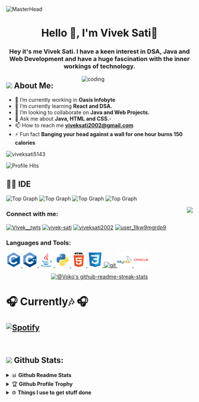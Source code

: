 ![MasterHead](https://1.bp.blogspot.com/-7A4WynwLsMw/XbBpCXG8fHI/AAAAAAAAMt4/uOa1bpLskYgrwGbllhSu2SDj_Mig8SXJQCLcBGAsYHQ/s1600/2000_600px.gif)
<!-- <h1 align="center">Hi 👋, I'm Vivek Sati</h1> -->
<h1 align="center">Hello 👋, I'm Vivek Sati🚀️</h1>
<h3 align="center">Hey it's me Vivek Sati. I have a keen interest in DSA, Java and Web Development and have a huge fascination with the inner workings of technology.</h3>

<img align="right" alt="coding" width="300" src="https://media.giphy.com/media/lP8xu5t2DLGG045H8F/giphy.gif">

## <img src="https://media.giphy.com/media/WUlplcMpOCEmTGBtBW/giphy.gif" width="40"> **About Me:**

- 🔭 I’m currently working in **Oasis Infobyte**
- 🌱 I’m currently learning **React and DSA.**
- 👯 I’m looking to collaborate on **Java and Web Projects.**
- 💬 Ask me about **Java, HTML and CSS.**- 
- 📫 How to reach me **viveksati2002@gmail.com**
- ⚡ Fun fact **Banging your head against a wall for one hour burns 150 calories**
<!-- ![image](https://user-images.githubusercontent.com/100852245/204049271-864b8488-df83-4ebf-924a-b0e13265c19a.png) -->

<!-- <h3 align="center">A passionate frontend developer from India</h3> -->
<!-- <img align="right" alt="Coding" width="400" src="https://cdn.dribbble.com/users/1162077/screenshots/3848914/programmer.gif"> -->

<p align="left"> <img src="https://komarev.com/ghpvc/?username=viveksati5143&label=Profile%20views&color=0e75b6&style=flat" alt="viveksati5143" /> </p>
<!-- <p align="center"> <img src="https://komarev.com/ghpvc/?username=Viveksati5143&label=Visitors&color=0088cc&style=flat-square" alt="Viveksati5143" /> </p> -->

![Profile Hits](https://hits.seeyoufarm.com/api/count/incr/badge.svg?url=https%3A%2F%2Fgithub.com%2FViveksati51431212%2Fhit-counter)
<!-- <p align="center"><img align="center" src="https://github-readme-streak-stats.herokuapp.com/?user=viveksati5143&theme=radical&hide_border=true"/></p> -->


<!-- <p align="right"> <a href="https://github.com/ryo-ma/github-profile-trophy"><img src="https://github-profile-trophy.vercel.app/?username=viveksati5143" alt="viveksati5143" /></a> </p> -->

<!-- <p align="left"> <a href="https://twitter.com/viveksa61008833" target="blank"><img src="https://img.shields.io/twitter/follow/viveksa61008833?logo=twitter&style=for-the-badge" alt="viveksa61008833" /></a> </p> -->

<!-- - 🔭 I’m currently working on **DSA**

- 🌱 I’m currently learning **Web Dev.**

- 💬 Ask me about **Java,C,C++,HTML** -->

## 👩‍💻 IDE 

![Top Graph](https://img.shields.io/badge/Eclipse_IDE_for_Java_Developers-3DDC84?style=for-the-badge&logo=android-studio&logoColor=white)
![Top Graph](https://img.shields.io/badge/Visual_Studio_Code-0078D4?style=for-the-badge&logo=visual%20studio%20code&logoColor=white)
![Top Graph](https://img.shields.io/badge/Visual_Studio-5C2D91?style=for-the-badge&logo=visual%20studio&logoColor=white)
![Top Graph](https://img.shields.io/badge/Jupyter_Notebook-FFA500?style=for-the-badge&logo=Jupyter%20Notebook&logoColor=white)

<a href="https://github.com/Viveksati5143/github-readme-stats">
<!-- ![Vivek's Language stats] -->
<img align="right" src="https://github-readme-stats-eight-theta.vercel.app/api/top-langs/?username=Viveksati5143&theme=gotham&layout=compact&langs_count=8&hide_border=true" />
</a>

<h3 align="left">Connect with me:</h3>
<p align="left">
<a href="https://twitter.com/Vivek__twts" target="blank"><img align="center" src="https://raw.githubusercontent.com/rahuldkjain/github-profile-readme-generator/master/src/images/icons/Social/twitter.svg" alt="Vivek__twts" height="30" width="40" /></a>
<a href="https://www.linkedin.com/in/vivek-sati" target="blank"><img align="center" src="https://raw.githubusercontent.com/rahuldkjain/github-profile-readme-generator/master/src/images/icons/Social/linked-in-alt.svg" alt="vivek-sati" height="30" width="40" /></a>
<a href="https://www.leetcode.com/viveksati2002" target="blank"><img align="center" src="https://raw.githubusercontent.com/rahuldkjain/github-profile-readme-generator/master/src/images/icons/Social/leet-code.svg" alt="viveksati2002" height="30" width="40" /></a>
<a href="https://auth.geeksforgeeks.org/user/user_1lkw9mgrdp9" target="blank"><img align="center" src="https://raw.githubusercontent.com/rahuldkjain/github-profile-readme-generator/master/src/images/icons/Social/geeks-for-geeks.svg" alt="user_1lkw9mgrdp9" height="30" width="40" /></a>

<h3 align="left">Languages and Tools:</h3>
<p align="left"> <a href="https://www.cprogramming.com/" target="_blank" rel="noreferrer"> 
<img src="https://raw.githubusercontent.com/devicons/devicon/master/icons/c/c-original.svg" alt="c" width="40" height="40"/> </a> 
        <a href="https://www.w3schools.com/cpp/" target="_blank" rel="noreferrer"> 
<img src="https://raw.githubusercontent.com/devicons/devicon/master/icons/cplusplus/cplusplus-original.svg" alt="cplusplus" width="40" height="40"/> </a>
        <a href="https://www.java.com" target="_blank" rel="noreferrer"> 
<img src="https://raw.githubusercontent.com/devicons/devicon/master/icons/java/java-original.svg" alt="java" width="40" height="40"/> </a> 
        <a href="https://www.python.org/" target="_blank" rel="noreferrer">
<img src="https://raw.githubusercontent.com/devicons/devicon/master/icons/python/python-original.svg" alt="python" width="40" height="40"/> </a>
        <a href="https://www.w3.org/html/" target="_blank" rel="noreferrer"> 
<img src="https://raw.githubusercontent.com/devicons/devicon/master/icons/html5/html5-original-wordmark.svg" alt="html5" width="40" height="40"/> </a>
        <a href="https://css3.com/" target="_blank" rel="noreferrer">
<img src="https://raw.githubusercontent.com/devicons/devicon/master/icons/css3/css3-original.svg" alt="css3" width="40" height="40"/> </a>
        <a href="https://git-scm.com/" target="_blank" rel="noreferrer">
<img src="https://www.vectorlogo.zone/logos/git-scm/git-scm-icon.svg" alt="git" width="40" height="40"/> </a>
        <a href="https://www.mysql.com/" target="_blank" rel="noreferrer"> 
<img src="https://raw.githubusercontent.com/devicons/devicon/master/icons/mysql/mysql-original-wordmark.svg" alt="mysql" width="40" height="40"/> </a> 
        <a href="https://www.oracle.com/" target="_blank" rel="noreferrer"> 
<img src="https://raw.githubusercontent.com/devicons/devicon/master/icons/oracle/oracle-original.svg" alt="oracle" width="40" height="40"/> </a> </p>



<!-- <p align="center">
    <a href="https://wakatime.com/@Voko">
        <img src="https://activity-graph.herokuapp.com/graph?username=Viveksati5143&theme=react-dark&hide_border=true&hide_title=false&area=true&custom_title=Total%20contribution%20graph%20in%20all%20repo" width="95%" alt="activity graph">
    </a>
</p> -->

<p align="center">
<!--<a href="https://github.com/Aleksey-Voko?tab=repositories"><img src="https://github-readme-stats.vercel.app/api?username=Viveksati5143&theme=gotham&show_icons=true&count_private=true&hide_border=true"  width="48%" alt="@Voko's github-readme-stats"/></a> -->
<a href="https://github.com/Aleksey-Voko?tab=stars"><img src="https://github-readme-streak-stats.herokuapp.com?user=Viveksati5143&theme=gotham&hide_border=true&date_format=M%20j%5B%2C%20Y%5D"  width="48%" alt="@Voko's github-readme-streak-stats"/></a>
</p>

<!-- </p>
<p align="right">
<img src="https://github-profile-summary-cards.vercel.app/api/cards/profile-details?username=Viveksati5143&theme=github_dark&hide_border=true"  width="64%" alt="@Voko's profile-details"/></a>
</p> -->




<!-- 

## Watch a snake 🐍 eating my contribution graph
![snake gif](https://github.com/Viveksati5143/Viveksati5143/blob/output/github-contribution-grid-snake2.svg) -->





<!-- ![snake gif](https://github.com/Viveksati5143/Viveksati5143/blob/output/github-contribution-grid-snake.svg) -->
<!-- ![snake gif](https://github.com/Viveksati5143/Viveksati5143/blob/output/github-contribution-grid-snake2.svg) -->
<!-- ![snake animation](https://github.com/<Viveksati5143>/<Viveksati5143>/blob/output/github-contribution-grid-snake2.svg) -->
<!-- ![snake gif](https://github.com/Viveksati5143/Viveksati5143/blob/output/github-contribution-grid-snake.gif) -->


# 🎧 Currently🎶 🎧 
<!-- [![Spotify](https://spotify-theta-five.vercel.app/api/spotify/)](https://open.spotify.com/playlist/37i9dQZF1DWSSrwtip3vZP?si=d4241244aba84c11) -->

[![Spotify](https://github-readme-remake.vercel.app/api/spotify)](https://open.spotify.com/playlist/37i9dQZF1DWSSrwtip3vZP?si=d4241244aba84c11)<br/>
---

<img src="https://i.giphy.com/media/xUA7bewHfD6pAnmxVK/200w.webp" alt="" width="160" /><img src="https://i.giphy.com/media/xUA7bewHfD6pAnmxVK/200w.webp" alt="" width="160" /><img src="https://i.giphy.com/media/xUA7bewHfD6pAnmxVK/200w.webp" alt="" width="160" /><img  src="https://i.giphy.com/media/xUA7bewHfD6pAnmxVK/200w.webp" alt="" width="160" /><img src="https://i.giphy.com/media/xUA7bewHfD6pAnmxVK/200w.webp" alt="" width="160" />



<!-- <p align="center">
  <a href="https://spotify-github-profile.vercel.app/api/view?uid=11147618695&redirect=true">
    <img src="https://spotify-github-profile.vercel.app/api/view?uid=11147618695&cover_image=true&theme=default&bar_color=e3e3e3&bar_color_cover=true">
  </a>
</p>

<p align="center">
  <img src="https://guilyx.vercel.app/api/top-played">
</p> -->




<!-- <p><img align="left" src="https://github-readme-stats.vercel.app/api/top-langs?username=viveksati5143&show_icons=true&locale=en&layout=compact" alt="viveksati5143" /></p>

<p>&nbsp;<img align="center" src="https://github-readme-stats.vercel.app/api?username=viveksati5143&show_icons=true&locale=en" alt="viveksati5143" /></p>

<p><img align="center" src="https://github-readme-streak-stats.herokuapp.com/?user=viveksati5143&" alt="viveksati5143" /></p> -->
## <img src="https://media.giphy.com/media/ZCN6F3FAkwsyOGU2RS/giphy.gif" width="40"> **Github Stats:**

<details>
  <summary>📊 <b>Github Readme Stats</b></summary>
 <br />
 <p align="center">
<!--   <a href="https://github.com/Viveksati5143">
   <img width="430" align="center" src="https://github-readme-stats.vercel.app/api?username=Viveksati5143&show_icons=true&theme=radical&count_private=true">
  </a> -->
  <a href="https://github.com/Viveksati5143/github-readme-stats">
    <img align="center" src="https://github-readme-stats.anuraghazra1.vercel.app/api/top-langs/?username=Viveksati5143&layout=compact&theme=radical&langs_count=6" />
  </a>
 </p>
</details>
<details>
 <summary>🏆 <b>Github Profile Trophy</b></summary>
 <br />
 <p align="center">
  <a href="https://github.com/ryo-ma/github-profile-trophy">
   <img src="https://github-profile-trophy.vercel.app/?username=Viveksati5143&column=8&theme=darkhub"/>
  </a>
 </p>
</details>

<details>
  <br />
  <summary>⚙️ <b> Things I use to get stuff done</b></summary>
  	<ul>
  	   <li><b>OS:</b> Windows 11 </li>
	     <li><b>Laptop: </b> HP 14s (i5)</li>
  	   <li><b>Browser: </b> Microsoft Edge</li>
	     <li><b>Code Editor:</b> VSCode - The best editor out there.</li>
	     <li><b>To Stay Updated:</b> 
		     <a href="https://www.linkedin.com/in/vivek-sati" target="blank"><img align="center" src="https://raw.githubusercontent.com/rahuldkjain/github-profile-readme-generator/master/src/images/icons/Social/linked-in-alt.svg" alt="vivek-sati" height="30" width="40" /></a> </li>
	    <br />
	</ul>
</details>
